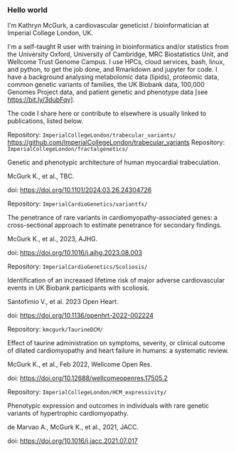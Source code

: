 ### Hello world

I'm Kathryn McGurk, a cardiovascular geneticist / bioinformatician at Imperial College London, UK. 

I'm a self-taught R user with training in bioinformatics and/or statistics from the University Oxford, University of Cambridge, MRC Biostatistics Unit, and Wellcome Trust Genome Campus. I use HPCs, cloud services, bash, linux, and python, to get the job done, and Rmarkdown and jupyter for code. I have a background analysing metabolomic data (lipids), proteomic data, common genetic variants of families, the UK Biobank data, 100,000 Genomes Project data, and patient genetic and phenotype data [see https://bit.ly/3dubFqy]. 

The code I share here or contribute to elsewhere is usually linked to publications, listed below.

Repository: `ImperialCollegeLondon/trabecular_variants/` https://github.com/ImperialCollegeLondon/trabecular_variants
Repository: `ImperialCollegeLondon/fractalgenetics/`

Genetic and phenotypic architecture of human myocardial trabeculation.

McGurk K., et al., TBC.

doi: https://doi.org/10.1101/2024.03.26.24304726

Repository: `ImperialCardioGenetics/variantfx/`

The penetrance of rare variants in cardiomyopathy-associated genes: a cross-sectional approach to estimate penetrance for secondary findings.

McGurk K., et al., 2023, AJHG.

doi: https://doi.org/10.1016/j.ajhg.2023.08.003

Repository: `ImperialCardioGenetics/Scoliosis/`

Identification of an increased lifetime risk of major adverse cardiovascular events in UK Biobank participants with scoliosis.

Santofimio V., et al. 2023 Open Heart.

doi: https://doi.org/10.1136/openhrt-2022-002224

Repository: `kmcgurk/TaurineDCM/`

Effect of taurine administration on symptoms, severity, or clinical outcome of dilated cardiomyopathy and heart failure in humans: a systematic review.

McGurk K., et al., Feb 2022, Wellcome Open Res.

doi: https://doi.org/10.12688/wellcomeopenres.17505.2

Repository: `ImperialCollegeLondon/HCM_expressivity/`

Phenotypic expression and outcomes in individuals with rare genetic variants of hypertrophic cardiomyopathy.

de Marvao A., McGurk K., et al., 2021, JACC.

doi: https://doi.org/10.1016/j.jacc.2021.07.017
